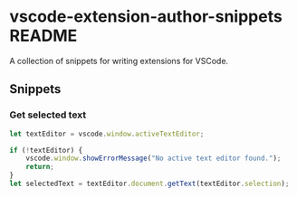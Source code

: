 # vscode-extension-author-snippets README

A collection of snippets for writing extensions for VSCode.

## Snippets

### Get selected text

```typescript
let textEditor = vscode.window.activeTextEditor;

if (!textEditor) {
    vscode.window.showErrorMessage("No active text editor found.");
    return;
}
let selectedText = textEditor.document.getText(textEditor.selection);
```
